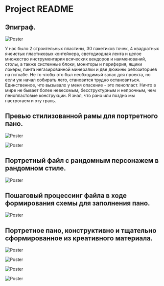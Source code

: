 # Project README

## Эпиграф.

![Poster](img/KDPV.jpg)

У нас было 2 строительных пластины, 30 пакетиков точек, 4 квадратных ячеистых пластиковых контейнера, светодиодная лента и целое множество инструментария всяческих вендоров и наименований, столы, а также системные блоки, мониторы и периферия, ящики локеры, пинта негазированной минералки и две дюжины репозиториев на гитхабе.
Не то чтобы это был необходимый запас для проекта, но если уж начал собирать лего, становится трудно остановиться. Единственное, что вызывало у меня опасение - это пенопласт. Ничто в мире не бывает более невесомым, бесструктурным и непрочным, чем пенопластовые конструкции. Я знал, что рано или поздно мы настрогаем и эту грань.

## Превью стилизованной рамы для портретного пано.

![Poster](img/frame-preview-a.png)

![Poster](img/frame-preview-b.png)

## Портретный файл с рандомным персонажем в рандомном стиле.

![Poster](img/source-portrait.jpg)

## Пошаговый процессинг файла в ходе формирования схемы для заполнения пано.

![Poster](img/image-processing.png)

## Портретное пано, конструктивно и тщательно сформированное из креативного материала.

![Poster](img/portrait-pane-a.jpg)

![Poster](img/portrait-pane-b.jpg)

![Poster](img/portrait-pane-c.jpg)

![Poster](img/portrait-pane-d.jpg)
